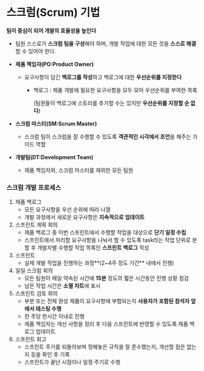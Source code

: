 # 스크럼(Scrum) 기법

**팀이 중심이 되어 개발의 효율성을 높인다**

- 팀원 스스로가 **스크럼 팀을 구성**해야 하며, 개발 작업에 대한 모든 것을 **스스로 해결**할 수 있어야 한다.

- **제품 책임자(PO:Product Owner)** 

  - 요구사항이 담긴 **백로그를 작성**하고 백로그에 대한 **우선순위를 지정한다**

    - 백로그 : 제품 개발에 필요한 요구사항을 모두 모아 우선순위를 부여한 목록

      (팀원들이 백로그에 스토리를 추가할 수는 있지만 **우선순위를 지정할 순 없다**)

- **스크럼 마스터(SM:Scrum Master)**

  - 스크럼 팀이 스크럼을 잘 수행할 수 있도록 **객관적인 시각에서 조언**을 해주는 가이드 역할

- **개발팀(DT:Development Team)**

  - 제품 책임자와, 스크럼 마스터를 제외한 모든 팀원



### 스크럼 개발 프로세스

1. 제품 백로그
   - 모든 요구사항을 우선 순위에 따라 나열
   - 개발 과정에서 새로운 요구사항은 **지속적으로 업데이트**
2. 스프린트 계획 회의
   - 제품 백로그 중 이번 스프린트에서 수행할 작업을 대상으로 **단기 일정 수립**
   - 스프린트에서 처리할 요구사항을 나눠서 할 수 있도록 task라는 작업 단위로 분할 후 개발자별 수행할 작업 목록인 **스프린트 백로그** 작성
3. 스프린트
   - 실제 개발 작업을 진행하는 과정**(2~4주 정도 기간** 내에서 진행)
4. 일일 스크럼 회의
   - 모든 팀원이 매일 약속된 시간에 **15분** 정도의 짧은 시간동안 진행 상황 점검
   - 남은 작업 시간은 **소멸 차트**에 표시
5. 스프린트 검토 회의
   - 부분 또는 전체 완성 제품이 요구사항에 부합되는지 **사용자가 포함된 참석자 앞에서 테스팅 수행**
   - 한 주당 한시간 이내로 진행
   - 제품 책임자는 개선 사항을 정리 후 다음 스프린트에 반영할 수 있도록 제품 백로그 업데이트
6. 스프린트 회고
   - 스프린트 주기를 되돌아보며 정해놓은 규칙을 잘 준수했는지, 개선할 점은 없는지 등을 확인 후 기록
   - 스프린트가 끝난 시점이나 일정 주기로 수행